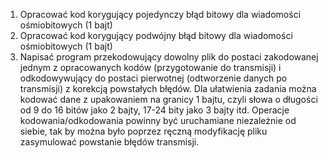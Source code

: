 1. Opracować kod korygujący pojedynczy błąd bitowy dla wiadomości ośmiobitowych (1 bajt)
2. Opracować kod korygujący podwójny błąd bitowy dla wiadomości ośmiobitowych (1 bajt)
3. Napisać program przekodowujący dowolny plik do postaci zakodowanej jednym z
opracowanych kodów (przygotowanie do transmisji) i odkodowywujący do postaci
pierwotnej (odtworzenie danych po transmisji) z korekcją powstałych błędów. Dla
ułatwienia zadania można kodować dane z upakowaniem na granicy 1 bajtu, czyli słowa o
długości od 9 do 16 bitów jako 2 bajty, 17-24 bity jako 3 bajty itd. Operacje
kodowania/odkodowania powinny być uruchamiane niezależnie od siebie, tak by można
było poprzez ręczną modyfikację pliku zasymulować powstanie błędów transmisji.
